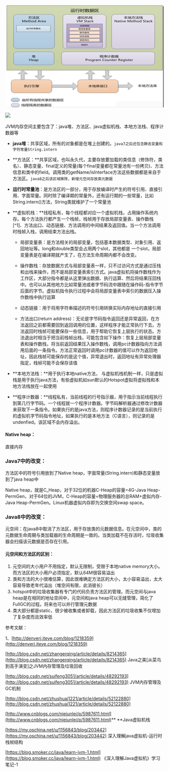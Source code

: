 ![](/assets/jvm_mem.png)

![](http://s10.sinaimg.cn/bmiddle/65ca444fnbcf86b581fa9&690)

JVM内存空间主要包含了：java堆、方法区、java虚拟机栈、本地方法栈、程序计数器等

* **java堆**：共享区域，所有的对象都是在堆上创建的。`java7之后还包含静态变量和字符常量String.intern`

* **方法区：**共享区域，也叫永久代，主要存放要加载的类信息（修饰符，类名）、静态变量、final定义的常量\(每个final变量都在常量池有一份拷贝\)、方法信息和类中的field。调用类的getName/isInterface方法这些数据都是来自于方法区。`java8之后该区域移除，新增元空间存放类元数据`

* **运行时常量池**：是方法区的一部分，用于存放编译时产生的符号引用、直接引用、字面常量。同时除了编译期的常量外，还有运行期的一些常量，比如String.intern\(\)方法，String类就维护了一个常量池

* **虚拟机栈：**线程私有，每个线程都对应一个虚拟机栈，占用操作系统内存。每个方法执行都产生一个栈帧，栈帧用于存放局部变量表、操作数栈[^1]、方法出口、动态链接、方法调用的中间结果及返回值。当一个方法调用时栈帧入栈，调用结束方法出栈。

  * 局部变量表：是方法相关的局部变量，包括基本数据类型、对象引用、返回地址等。long和double类型会占用两个slot，其他都是 一个slot，局部变量表是在编译期就产生了，在方法生命周期内都不会改变。

  * 操作数栈：存放数据方式与局部变量表一样，只不过访问方式是通过压栈和出栈来操作，而不是局部变量表索引方式。java虚拟机将操作数栈作为工作区，大部分指令都是从这里弹出数据、执行运算、然后将结果压回栈中。也可以从其他地方比如常量池或者字节码流中跟随在操作码-指令字节后面的字节。虚拟机指令执行过程中会将局部变量表中索引的数据压入操作数栈中执行运算

  * 动态链接：用于将用字符串描述的符号引用转换实际内存地址的直接引用

  * 方法出口\(return address\)：无论是字节码指令返回还是异常返回，在方法返回之前都需要回到返回调用的位置，这样程序才能正常执行下去。方法返回时栈帧可能要保存一些信息，用于帮助它恢复上层执行的状态。方法退出时相当于把当前栈帧出栈，可能包含如下操作：恢复上层局部变量表和操作数栈，将当前返回结果压入操作数栈，调用pc计数器指向方法调用后面的一条指令。方法正常返回时调用pc计数器的值可以作为返回地址，因此栈帧可能保存的是这个值，异常退出时，返回地址有异常处理器指定，栈帧可能不会保存该值

* **本地方法栈：**用于执行本地native方法， 与虚拟机栈机制一样，只是虚拟栈是用于执行java方法，有些虚拟机如sun默认的Hotspot虚拟将虚拟栈和本地方法栈放在一起使用

* **程序计数器：**线程私有，当前线程的行号指示器，用于指示当前线程执行到第几行字节码。一个线程就一个程序计数器。字节码解析器通过修改计数器来获取下一条指令。如果执行的是java方法，则程序计数器记录的是当前执行的虚拟机字节码指令地址，如果执行的是本地方法（C语言），则记录的是undenfied。该区域不会内存溢出。

#### Native heap：

直接内存

### Java7中的改变：

方法区中的符号引用放到了Native heap，字面常量\(String.intern\)和静态变量放到了java heap中

Native heap，就是C\_Heap，对于32位的机器C-Heap的容量=4G-Java Heap-PermGen，对于64位的JVM，C-Heap的容量=物理服务器的总RAM+虚拟内存-Java Heap-PermGen。Linux机器虚拟内存即为交换空间swap space。

### Java8中的改变：

元空间：在java8中取消了方法区，用于存放类的元数据信息。在元空间中，类的元数据生命周期与类加载器的生命周期是一致的。当类加载不在存活时，垃圾收集器会扫描该元数据是否存在引用。

#### 元空间和方法区的区别：

1. 元空间的大小用户不用指定，默认无限制，受限于本地native memory大小。而方法区的大小用户必须指定，默认64M很容易溢出
2. 类和方法的大小很难估算，因此很难确定方法区的大小，太小容易溢出，太大容易导致老年代溢出（堆空间有限，此消彼长）
3. hotspot中的垃圾收集器有专门的代码负责方法区的管理。而元空间与java heap是在相同的地址空间中，元空间和java heap可以无缝管理，简化了FullGC的过程。将来也可以并行管理元数据
4. 类大部分都是static，很少被收集或者卸载，因此方法区的垃圾收集不仅增加了复杂度而且效率低

参考文献：

1、[http://denverj.iteye.com/blog/1218359](http://denverj.iteye.com/blog/1218359)

[http://blog.csdn.net/zhangerqing/article/details/8214365](http://blog.csdn.net/zhangerqing/article/details/8214365)  Java之美\[从菜鸟到高手演变\]之JVM内存管理及垃圾回收

[http://blog.csdn.net/suifeng3051/article/details/48292193](http://blog.csdn.net/suifeng3051/article/details/48292193)  JVM内存管理及GC机制

[http://blog.csdn.net/zhushuai1221/article/details/52122880](http://blog.csdn.net/zhushuai1221/article/details/52122880)

[http://www.cnblogs.com/niejunlei/p/5987611.html](http://www.cnblogs.com/niejunlei/p/5987611.html)**   **Java虚拟机栈

[https://my.oschina.net/u/1156843/blog/203442](https://my.oschina.net/u/1156843/blog/203442) 深入理解java虚拟机-运行时栈帧结构

[https://blog.smoker.cc/java/learn-jvm-1.html](https://blog.smoker.cc/java/learn-jvm-1.html) 《深入理解Java虚拟机》学习笔记-1

